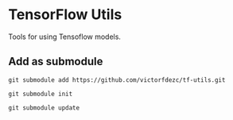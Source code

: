 # TensorFlow Utils
Tools for using Tensoflow models.

## Add as submodule
`git submodule add https://github.com/victorfdezc/tf-utils.git`

`git submodule init`

`git submodule update`
